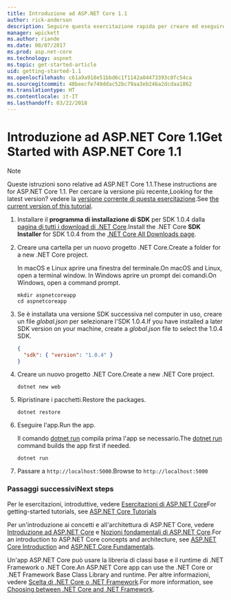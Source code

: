 ```yaml
---
title: Introduzione ad ASP.NET Core 1.1
author: rick-anderson
description: Seguire questa esercitazione rapida per creare ed eseguire una semplice app Hello World usando ASP.NET Core 1.1.
manager: wpickett
ms.author: riande
ms.date: 08/07/2017
ms.prod: asp.net-core
ms.technology: aspnet
ms.topic: get-started-article
uid: getting-started-1.1
ms.openlocfilehash: c61a9a918e51bbd6c1f1142a04473393c8fc54ca
ms.sourcegitcommit: 48beecfe749ddac52bc79aa3eb246a2dcdaa1862
ms.translationtype: HT
ms.contentlocale: it-IT
ms.lasthandoff: 03/22/2018
---
```

# <a name="get-started-with-aspnet-core-11"></a><span data-ttu-id="b3dda-103">Introduzione ad ASP.NET Core 1.1</span><span class="sxs-lookup"><span data-stu-id="b3dda-103">Get Started with ASP.NET Core 1.1</span></span>

> [!NOTE]
> <span data-ttu-id="b3dda-104">Queste istruzioni sono relative ad ASP.NET Core 1.1.</span><span class="sxs-lookup"><span data-stu-id="b3dda-104">These instructions are for ASP.NET Core 1.1.</span></span> <span data-ttu-id="b3dda-105">Per cercare la versione più recente,</span><span class="sxs-lookup"><span data-stu-id="b3dda-105">Looking for the latest version?</span></span> <span data-ttu-id="b3dda-106">vedere la [versione corrente di questa esercitazione](xref:getting-started).</span><span class="sxs-lookup"><span data-stu-id="b3dda-106">See [the current version of this tutorial](xref:getting-started).</span></span>

1. <span data-ttu-id="b3dda-107">Installare il **programma di installazione di SDK** per SDK 1.0.4 dalla [pagina di tutti i download di .NET Core](https://www.microsoft.com/net/download/all).</span><span class="sxs-lookup"><span data-stu-id="b3dda-107">Install the .NET Core **SDK Installer** for SDK 1.0.4 from the [.NET Core All Downloads page](https://www.microsoft.com/net/download/all).</span></span>

2. <span data-ttu-id="b3dda-108">Creare una cartella per un nuovo progetto .NET Core.</span><span class="sxs-lookup"><span data-stu-id="b3dda-108">Create a folder for a new .NET Core project.</span></span>

   <span data-ttu-id="b3dda-109">In macOS e Linux aprire una finestra del terminale.</span><span class="sxs-lookup"><span data-stu-id="b3dda-109">On macOS and Linux, open a terminal window.</span></span> <span data-ttu-id="b3dda-110">In Windows aprire un prompt dei comandi.</span><span class="sxs-lookup"><span data-stu-id="b3dda-110">On Windows, open a command prompt.</span></span>

   ```terminal
   mkdir aspnetcoreapp
   cd aspnetcoreapp
   ```

2. <span data-ttu-id="b3dda-111">Se è installata una versione SDK successiva nel computer in uso, creare un file *global.json* per selezionare l'SDK 1.0.4.</span><span class="sxs-lookup"><span data-stu-id="b3dda-111">If you have installed a later SDK version on your machine, create a *global.json* file to select the 1.0.4 SDK.</span></span>

   ```json
   {
     "sdk": { "version": "1.0.4" }
   }
   ```

2. <span data-ttu-id="b3dda-112">Creare un nuovo progetto .NET Core.</span><span class="sxs-lookup"><span data-stu-id="b3dda-112">Create a new .NET Core project.</span></span>

   ```terminal
   dotnet new web
   ```
   
3.  <span data-ttu-id="b3dda-113">Ripristinare i pacchetti.</span><span class="sxs-lookup"><span data-stu-id="b3dda-113">Restore the packages.</span></span>

    ```terminal
    dotnet restore
    ```

4. <span data-ttu-id="b3dda-114">Eseguire l'app.</span><span class="sxs-lookup"><span data-stu-id="b3dda-114">Run the app.</span></span>

   <span data-ttu-id="b3dda-115">Il comando [dotnet run](/dotnet/core/tools/dotnet-run) compila prima l'app se necessario.</span><span class="sxs-lookup"><span data-stu-id="b3dda-115">The [dotnet run](/dotnet/core/tools/dotnet-run) command builds the app first if needed.</span></span>

   ```terminal
   dotnet run
   ```

5. <span data-ttu-id="b3dda-116">Passare a `http://localhost:5000`.</span><span class="sxs-lookup"><span data-stu-id="b3dda-116">Browse to `http://localhost:5000`</span></span>

<!-- H3 to avoid a single-entry internal TOC -->
### <a name="next-steps"></a><span data-ttu-id="b3dda-117">Passaggi successivi</span><span class="sxs-lookup"><span data-stu-id="b3dda-117">Next steps</span></span>

<span data-ttu-id="b3dda-118">Per le esercitazioni, introduttive, vedere [Esercitazioni di ASP.NET Core](tutorials/index.md)</span><span class="sxs-lookup"><span data-stu-id="b3dda-118">For getting-started tutorials, see [ASP.NET Core Tutorials](tutorials/index.md)</span></span>

<span data-ttu-id="b3dda-119">Per un'introduzione ai concetti e all'architettura di ASP.NET Core, vedere [Introduzione ad ASP.NET Core](index.md) e [Nozioni fondamentali di ASP.NET Core](fundamentals/index.md).</span><span class="sxs-lookup"><span data-stu-id="b3dda-119">For an introduction to ASP.NET Core concepts and architecture, see [ASP.NET Core Introduction](index.md) and [ASP.NET Core Fundamentals](fundamentals/index.md).</span></span>

<span data-ttu-id="b3dda-120">Un'app ASP.NET Core può usare la libreria di classi base e il runtime di .NET Framework o .NET Core.</span><span class="sxs-lookup"><span data-stu-id="b3dda-120">An ASP.NET Core app can use the .NET Core or .NET Framework Base Class Library and runtime.</span></span> <span data-ttu-id="b3dda-121">Per altre informazioni, vedere [Scelta di .NET Core o .NET Framework](https://docs.microsoft.com/dotnet/articles/standard/choosing-core-framework-server).</span><span class="sxs-lookup"><span data-stu-id="b3dda-121">For more information, see [Choosing between .NET Core and .NET Framework](https://docs.microsoft.com/dotnet/articles/standard/choosing-core-framework-server).</span></span>
